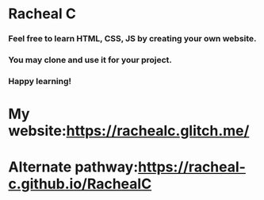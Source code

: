 # Racheal C

### Feel free to learn HTML, CSS, JS by creating your own website.
### You may clone and use it for your project.
### Happy learning!
# My website:https://rachealc.glitch.me/
# Alternate pathway:https://racheal-c.github.io/RachealC
            
              
